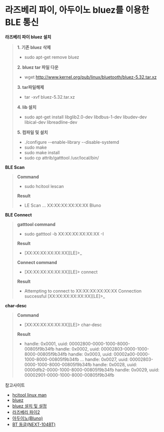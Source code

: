 # 라즈베리 파이, 아두이노 bluez를 이용한 BLE 통신

**라즈베리 파이 bluez 설치**

> **1. 기존 bluez 삭제**
> 
> - sudo apt-get remove bluez
> 
> **2. bluez tar 파일 다운**
> 
> - wget http://www.kernel.org/pub/linux/bluetooth/bluez-5.32.tar.xz
> 
> **3. tar파일해제**
> 
> - tar -xvf bluez-5.32.tar.xz
> 
> **4. lib 설치**
> 
> - sudo apt-get install libglib2.0-dev libdbus-1-dev libudev-dev libical-dev libreadline-dev
> 
> **5. 컴파일 및 설치**
> 
> - ./configure --enable-library --disable-systemd
> - sudo make
> - sudo make install
> - sudo cp attrib/gatttool /usr/local/bin/

**BLE Scan**

> **Command**
> 
> - sudo hcitool lescan
> 
> **Result**
> 
> - LE Scan ...
XX:XX:XX:XX:XX:XX Bluno

**BLE Connect**

> **gatttool command**
> 
> - sudo gatttool -b XX:XX:XX:XX:XX:XX -I
> 
> **Result**
> 
> - [XX:XX:XX:XX:XX:XX][LE]>_
>  
> **Connect command**
> 
> - [XX:XX:XX:XX:XX:XX][LE]> connect
>  
> **Result**
>  
> - Attempting to connect to XX:XX:XX:XX:XX:XX
Connection successful
[XX:XX:XX:XX:XX:XX][LE]>_

**char-desc**

> **Command**
> 
> - [XX:XX:XX:XX:XX:XX][LE]> char-desc
>  
> **Result**
>  
>  - handle: 0x0001, uuid: 00002800-0000-1000-8000-00805f9b34fb
handle: 0x0002, uuid: 00002803-0000-1000-8000-00805f9b34fb
handle: 0x0003, uuid: 00002a00-0000-1000-8000-00805f9b34fb
 ...
 handle: 0x0027, uuid: 00002803-0000-1000-8000-00805f9b34fb
handle: 0x0028, uuid: 0000dfb2-0000-1000-8000-00805f9b34fb
handle: 0x0029, uuid: 00002901-0000-1000-8000-00805f9b34fb
 
 참고사이트
 - [hcitool linux man](http://linux.die.net/man/1/hcitool)
 - [bluez](http://www.bluez.org/)
 - [bluez 설치 및 설정](https://blog.adafruit.com/2014/07/28/gatttool-ubuntu-and-adafruits-nrf8001-bluetooth-low-energy-breakout-in-20-minutes/)
 - [라즈베리 파이2](http://www.raspberrypi.org/)
 - [아두이노(Bluno)](http://www.dfrobot.com/wiki/index.php/Bluno_SKU:DFR0267)
 - [BT 동글(NEXT-104BT)](http://www.ez-net.co.kr/new_2012/product/view.php?cid=1&sid=207&q=&seq=311&page=&PHPSESSID=cc1024d87c88b53d75993e)